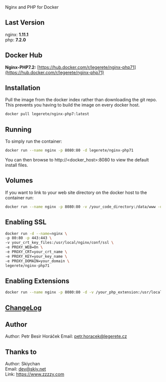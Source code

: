 Nginx and PHP for Docker

## Last Version
nginx: **1.11.1**   
php:   **7.2.0**

## Docker Hub   
**Nginx-PHP7.2:** [https://hub.docker.com/r/legerete/nginx-php71](https://hub.docker.com/r/legerete/nginx-php71)   
   
## Installation
Pull the image from the docker index rather than downloading the git repo. This prevents you having to build the image on every docker host.
```sh
docker pull legerete/nginx-php7:latest
```

## Running
To simply run the container:
```sh
docker run --name nginx -p 8080:80 -d legerete/nginx-php71
```
You can then browse to http://\<docker_host\>:8080 to view the default install files.

## Volumes
If you want to link to your web site directory on the docker host to the container run:
```sh
docker run --name nginx -p 8080:80 -v /your_code_directory:/data/www -d legerete/nginx-php71
```

## Enabling SSL
```sh
docker run -d --name=nginx \
-p 80:80 -p 443:443 \
-v your_crt_key_files:/usr/local/nginx/conf/ssl \
-e PROXY_WEB=On \
-e PROXY_CRT=your_crt_name \
-e PROXY_KEY=your_key_name \
-e PROXY_DOMAIN=your_domain \
legerete/nginx-php71
```

## Enabling Extensions
```sh
docker run --name nginx -p 8080:80 -d -v /your_php_extension:/usr/local/php/etc/php.d legerete/nginx-php71
```

## [ChangeLog](changelogs.md)
  

## Author
Author: Petr Besir Horáček
Email: petr.horacek@legerete.cz

## Thanks to
Author: Skiychan    
Email:  dev@skiy.net       
Link:   https://www.zzzzy.com
